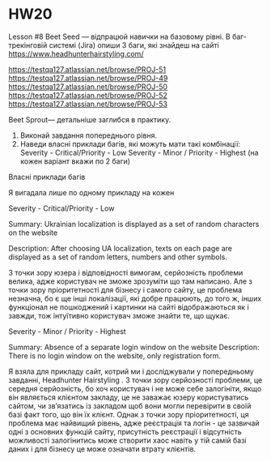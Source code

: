 # HW20
Lesson #8
Beet Seed  — відпрацюй навички на базовому рівні.
В баг-трекінговій системі (Jira) опиши 3 баги, які знайдеш на сайті https://www.headhunterhairstyling.com/

https://testqa127.atlassian.net/browse/PROJ-51 
https://testqa127.atlassian.net/browse/PROJ-49 
https://testqa127.atlassian.net/browse/PROJ-50 
https://testqa127.atlassian.net/browse/PROJ-52 
https://testqa127.atlassian.net/browse/PROJ-53 


 Beet Sprout— детальніше заглибся в практику. 
1. Виконай завдання попереднього рівня.
2. Наведи власні приклади багів, які можуть мати такі комбінації:
Severity - Critical/Priority - Low
Severity - Minor / Priority - Highest
(на кожен варіант вкажи по 2 баги)

Власні приклади багів

Я вигадала лише по одному прикладу на кожен

Severity - Critical/Priority - Low

Summary: Ukrainian localization is displayed as a set of random characters on the website

Description: After choosing UA localization, texts on each page are displayed as a set of random letters, numbers and other symbols. 

З точки зору юзера і відповідності вимогам, серйозність проблеми велика, адже користувач не зможе зрозуміти що там написано. 
Але з точки зору пріоритетності для бізнесу і самого сайту, це проблема незначна, бо є ще інші локалізації, які добре працюють, до того ж, інших функціонал не пошкоджений і картинки на сайті відображаються як і завжди, тож інтуїтивно користувач зможе знайти те, що щукає. 

Severity - Minor / Priority - Highest

Summary: Absence of a separate login window on the website
Description: There is no login window on the website, only registration form. 

Я взяла для прикладу сайт, котрий ми і досліджували у попередньому завданні, Headhunter Hairstyling . 
З точки зору серйозності проблеми, це середня серйозність, бо хоч користувач і не може себе залогініти, якщо він являється клієнтом закладу, це не заважає юзеру користуватись сайтом, чи зв’язатись із закладом щоб вони могли перевірити в своїй базі факт того, що він їх клієнт. 
Однак з точки зору пріоритетності, ця проблема має найвищий рівень, адже реєстрація та логін - це зазвичай одні з основних функцій сайту, присутність реєстрації і відсутність можливості залогінитись може створити хаос навіть у тій самій базі даних і для бізнесу це може означати втрату клієнтів. 


